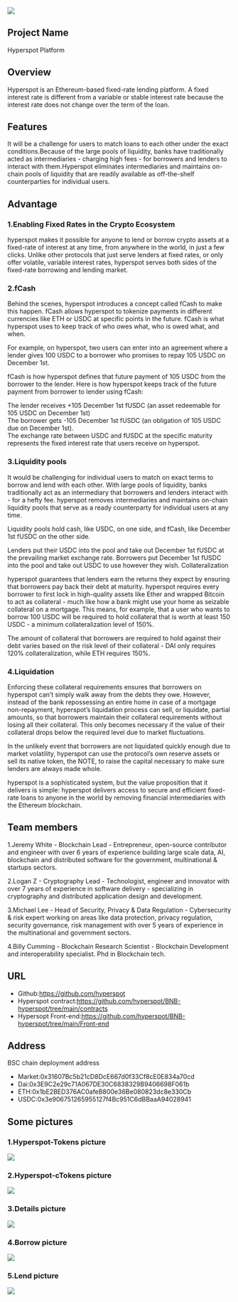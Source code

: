 ![](https://raw.githubusercontent.com/hyperspot/BNB-hyperspot/main/PIC/Hyperspot.jpg)

## Project Name

Hyperspot Platform

## Overview

Hyperspot is an Ethereum-based fixed-rate lending platform. A fixed interest rate is different from a variable or stable interest rate because the interest rate does not change over the term of the loan.

## Features

It will be a challenge for users to match loans to each other under the exact conditions.Because of the large pools of liquidity, banks have traditionally acted as intermediaries - charging high fees - for borrowers and lenders to interact with them.Hyperspot eliminates intermediaries and maintains on-chain pools of liquidity that are readily available as off-the-shelf counterparties for individual users.

## Advantage

### 1.Enabling Fixed Rates in the Crypto Ecosystem

hyperspot makes it possible for anyone to lend or borrow crypto assets at a fixed-rate of interest at any time, from anywhere in the world, in just a few clicks. Unlike other protocols that just serve lenders at fixed rates, or only offer volatile, variable interest rates, hyperspot serves both sides of the fixed-rate borrowing and lending market.

### 2.fCash

Behind the scenes, hyperspot introduces a concept called fCash to make this happen. fCash allows hyperspot to tokenize payments in different currencies like ETH or USDC at specific points in the future. fCash is what hyperspot uses to keep track of who owes what, who is owed what, and when.

For example, on hyperspot, two users can enter into an agreement where a lender gives 100 USDC to a borrower who promises to repay 105 USDC on December 1st.

fCash is how hyperspot defines that future payment of 105 USDC from the borrower to the lender. Here is how hyperspot keeps track of the future payment from borrower to lender using fCash:

The lender receives +105 December 1st fUSDC (an asset redeemable for 105 USDC on December 1st)  
The borrower gets -105 December 1st fUSDC (an obligation of 105 USDC due on December 1st).  
The exchange rate between USDC and fUSDC at the specific maturity represents the fixed interest rate that users receive on hyperspot.  

### 3.Liquidity pools

It would be challenging for individual users to match on exact terms to borrow and lend with each other. With large pools of liquidity, banks traditionally act as an intermediary that borrowers and lenders interact with - for a hefty fee. hyperspot removes intermediaries and maintains on-chain liquidity pools that serve as a ready counterparty for individual users at any time.

Liquidity pools hold cash, like USDC, on one side, and fCash, like December 1st fUSDC on the other side.

Lenders put their USDC into the pool and take out December 1st fUSDC at the prevailing market exchange rate.
Borrowers put December 1st fUSDC into the pool and take out USDC to use however they wish.
Collateralization

hyperspot guarantees that lenders earn the returns they expect by ensuring that borrowers pay back their debt at maturity. hyperspot requires every borrower to first lock in high-quality assets like Ether and wrapped Bitcoin to act as collateral - much like how a bank might use your home as seizable collateral on a mortgage. This means, for example, that a user who wants to borrow 100 USDC will be required to hold collateral that is worth at least 150 USDC - a minimum collateralization level of 150%.

The amount of collateral that borrowers are required to hold against their debt varies based on the risk level of their collateral - DAI only requires 120% collateralization, while ETH requires 150%.

### 4.Liquidation

Enforcing these collateral requirements ensures that borrowers on hyperspot can’t simply walk away from the debts they owe. However, instead of the bank repossessing an entire home in case of a mortgage non-repayment, hyperspot’s liquidation process can sell, or liquidate, partial amounts, so that borrowers maintain their collateral requirements without losing all their collateral. This only becomes necessary if the value of their collateral drops below the required level due to market fluctuations.

In the unlikely event that borrowers are not liquidated quickly enough due to market volatility, hyperspot can use the protocol’s own reserve assets or sell its native token, the NOTE, to raise the capital necessary to make sure lenders are always made whole.

hyperspot is a sophisticated system, but the value proposition that it delivers is simple: hyperspot delivers access to secure and efficient fixed-rate loans to anyone in the world by removing financial intermediaries with the Ethereum blockchain.

## Team members

1.Jeremy White - Blockchain Lead - Entrepreneur, open-source contributor and engineer with over 6 years of experience building large scale data, AI, blockchain and distributed software for the government, multinational & startups sectors.  

2.Logan Z - Cryptography Lead - Technologist, engineer and innovator with over 7 years of experience in software delivery - specializing in cryptography and distributed application design and development.  

3.Michael Lee - Head of Security, Privacy & Data Regulation - Cybersecurity & risk expert working on areas like data protection, privacy regulation, security governance, risk management with over 5 years of experience in the multinational and government sectors.  

4.Billy Cumming - Blockchain Research Scientist - Blockchain Development and interoperability specialist. Phd in Blockchain tech.  

## URL

- Github:https://github.com/hyperspot
- Hyperspot contract:https://github.com/hyperspot/BNB-hyperspot/tree/main/contracts
- Hypersopt Front-end:https://github.com/hyperspot/BNB-hyperspot/tree/main/Front-end

## Address

BSC chain deployment address

- Market:0x31607Bc5b21cD8DcE667d0f33Cf8cE0E834a70cd  
- Dai:0x3E9C2e29c71A067DE30C6838329B9406698F061b  
- ETH:0x1bE2BED376AC0afeB800e36Be080823dc8e330Cb  
- USDC:0x3e906751265955127f4Bc951C6dBBaaA94028941  

## Some pictures

### 1.Hyperspot-Tokens picture

![](https://raw.githubusercontent.com/hyperspot/BNB-hyperspot/main/PIC/Hyperspot-Tokens.png)

### 2.Hyperspot-cTokens picture

![](https://raw.githubusercontent.com/hyperspot/BNB-hyperspot/main/PIC/Hyperspot-cTokens.png)

### 3.Details picture

![](https://raw.githubusercontent.com/hyperspot/BNB-hyperspot/main/PIC/Details.png)

### 4.Borrow picture

![](https://raw.githubusercontent.com/hyperspot/BNB-hyperspot/main/PIC/Borrow.png)

### 5.Lend picture

![](https://raw.githubusercontent.com/hyperspot/BNB-hyperspot/main/PIC/Lend.png)
